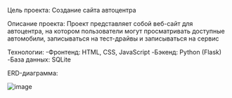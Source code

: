 Цель проекта: Создание сайта автоцентра

Описание проекта: Проект представляет собой веб-сайт для автоцентра, на котором пользователи могут просматривать доступные автомобили, записываться на тест-драйвы и записываться на сервис

Технологии:
-Фронтенд: HTML, CSS, JavaScript
-Бэкенд: Python (Flask) 
-База данных: SQLite 

ERD-диаграмма:

![image](https://github.com/user-attachments/assets/8e038923-c823-4a18-820a-b196d27eff0e)




